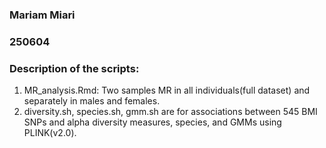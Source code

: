 ### Mariam Miari

### 250604

### Description of the scripts:
1. MR_analysis.Rmd: Two samples MR in all individuals(full dataset) and separately in males and females.
2. diversity.sh, species.sh, gmm.sh are for associations between 545 BMI SNPs and alpha diversity measures, species, and GMMs using PLINK(v2.0).
